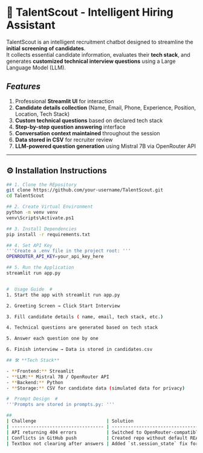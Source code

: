 # 🤖 TalentScout - Intelligent Hiring Assistant

TalentScout is an intelligent recruitment chatbot designed to streamline the **initial screening of candidates**.  
It collects essential candidate information, evaluates their **tech stack**, and generates **customized technical interview questions** using a Large Language Model (LLM).  


##  *Features*
1. Professional **Streamlit UI** for interaction  
2. **Candidate details collection** (Name, Email, Phone, Experience, Position, Location, Tech Stack)  
3. **Custom technical questions** based on declared tech stack  
4. **Step-by-step question answering** interface  
5. **Conversation context maintained** throughout the session  
6. **Data stored in CSV** for recruiter review  
7. **LLM-powered question generation** using Mistral 7B via OpenRouter API  

---

## ⚙️ **Installation Instructions**

```bash
## 1. Clone the REpository
git clone https://github.com/your-username/TalentScout.git
cd TalentScout

## 2. Create Virtual Environment 
python -m venv venv
venv\Scripts\Activate.ps1 

## 3. Install Dependencies
pip install -r requirements.txt

## 4. Set API Key
'''Create a .env file in the project root: '''
OPENROUTER_API_KEY=your_api_key_here 

## 5. Run the Application
streamlit run app.py


#  Usage Guide  #
1. Start the app with streamlit run app.py

2. Greeting Screen → Click Start Interview

3. Fill candidate details ( name, email, tech stack, etc.)

4. Technical questions are generated based on tech stack

5. Answer each question one by one

6. Finish interview → Data is stored in candidates.csv

## 🛠 **Tech Stack**

- **Frontend:** Streamlit  
- **LLM:** Mistral 7B / OpenRouter API  
- **Backend:** Python  
- **Storage:** CSV for candidate data (simulated data for privacy)  

#  Prompt Design  #
'''Prompts are stored in prompts.py: '''

##
| Challenge                          | Solution                                                |
| ---------------------------------- | ------------------------------------------------------- |
| API returning 404 errors           | Switched to OpenRouter-compatible model endpoint        |
| Conflicts in GitHub push           | Created repo without default README / .gitignore        |
| Textbox not clearing after answers | Added `st.session_state` fix for better user experience |




